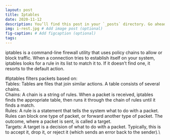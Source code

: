 ```yaml
---
layout: post
title: Iptables
date: 2020-11-12
description: You’ll find this post in your `_posts` directory. Go ahead and edit it and re-build the site to see your changes. # Add post description (optional)
img: i-rest.jpg # Add image post (optional)
fig-caption: # Add figcaption (optional)
tags: 
---
```

iptables is a command-line firewall utility that uses policy chains to allow or block traffic. When a connection tries to establish itself on your system, iptables looks for a rule in its list to match it to. If it doesn’t find one, it resorts to the default action.

#Iptables filters packets based on:\
    Tables: Tables are files that join similar actions. A table consists of several chains.\
    Chains: A chain is a string of rules. When a packet is received, iptables finds the appropriate table, then runs it through the chain of rules until it finds a match.\
    Rules: A rule is a statement that tells the system what to do with a packet. Rules can block one type of packet, or forward another type of packet. The                                             outcome, where a packet is sent, is called a target.\
    Targets: A target is a decision of what to do with a packet. Typically, this is to accept it, drop it, or reject it (which sends an error back to the sender).\
